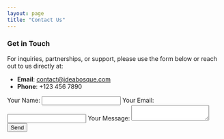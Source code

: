 ```yaml
---
layout: page
title: "Contact Us"
---
```


### Get in Touch

For inquiries, partnerships, or support, please use the form below or reach out to us directly at:

- **Email**: contact@ideabosque.com
- **Phone**: +123 456 7890

<form action="https://formspree.io/f/your-email" method="POST">
  <label>
    Your Name:
    <input type="text" name="name">
  </label>
  <label>
    Your Email:
    <input type="email" name="_replyto">
  </label>
  <label>
    Your Message:
    <textarea name="message"></textarea>
  </label>
  <button type="submit">Send</button>
</form>
